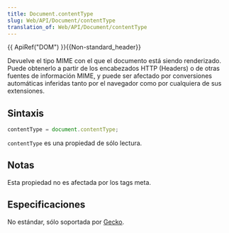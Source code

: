 ```yaml
---
title: Document.contentType
slug: Web/API/Document/contentType
translation_of: Web/API/Document/contentType
---
```

{{ ApiRef("DOM") }}{{Non-standard_header}}

Devuelve el tipo MIME con el que el documento está siendo renderizado. Puede obtenerlo a partir de los encabezados HTTP (Headers) o de otras fuentes de información MIME, y puede ser afectado por conversiones automáticas inferidas tanto por el navegador como por cualquiera de sus extensiones.

## Sintaxis

```js
contentType = document.contentType;
```

`contentType` es una propiedad de sólo lectura.

## Notas

Esta propiedad no es afectada por los tags meta.

## Especificaciones

No estándar, sólo soportada por [Gecko](/en/Gecko).
